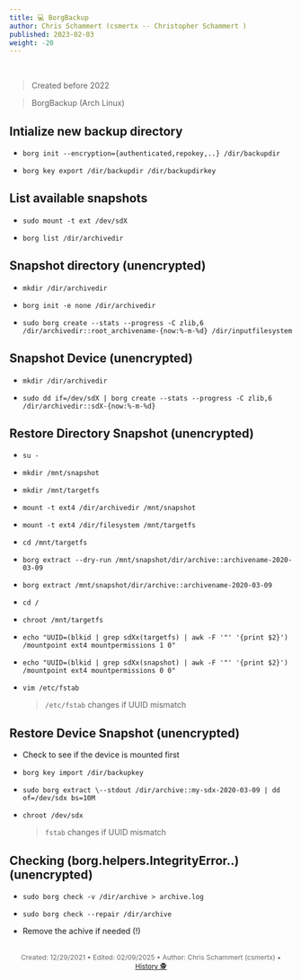 ```yaml
---
title: 💻 BorgBackup
author: Chris Schammert (csmertx -- Christopher Schammert )
published: 2023-02-03
weight: -20
---
```


<!-- The content of this website was written by Christopher Schammert aka Chris Schammert -->

<br />

> Created before 2022

> BorgBackup (Arch Linux)

## Intialize new backup directory

- ```borg init --encryption={authenticated,repokey,..} /dir/backupdir```

- ```borg key export /dir/backupdir /dir/backupdirkey```

## List available snapshots

- ```sudo mount -t ext /dev/sdX```

- ```borg list /dir/archivedir```

## Snapshot directory (unencrypted)

- ```mkdir /dir/archivedir```

- ```borg init -e none /dir/archivedir```

- ```sudo borg create --stats --progress -C zlib,6 /dir/archivedir::root_archivename-{now:%-m-%d} /dir/inputfilesystem```

## Snapshot Device (unencrypted)

- ```mkdir /dir/archivedir```

- ```sudo dd if=/dev/sdX | borg create --stats --progress -C zlib,6 /dir/archivedir::sdX-{now:%-m-%d}```

## Restore Directory Snapshot (unencrypted)

- ```su -```

- ```mkdir /mnt/snapshot```

- ```mkdir /mnt/targetfs```

- ```mount -t ext4 /dir/archivedir /mnt/snapshot```

- ```mount -t ext4 /dir/filesystem /mnt/targetfs```

- ```cd /mnt/targetfs```

- ```borg extract --dry-run /mnt/snapshot/dir/archive::archivename-2020-03-09```

- ```borg extract /mnt/snapshot/dir/archive::archivename-2020-03-09```

- ```cd /```

- ```chroot /mnt/targetfs```

- ```echo "UUID=(blkid | grep sdXx(targetfs) | awk -F '"' '{print $2}') /mountpoint ext4 mountpermissions 1 0"```

- ```echo "UUID=(blkid | grep sdXx(snapshot) | awk -F '"' '{print $2}') /mountpoint ext4 mountpermissions 0 0"```

- ```vim /etc/fstab```

    > ```/etc/fstab``` changes if UUID mismatch

## Restore Device Snapshot (unencrypted)

- Check to see if the device is mounted first

- ```borg key import /dir/backupkey```

- ```sudo borg extract \--stdout /dir/archive::my-sdx-2020-03-09 | dd of=/dev/sdx bs=10M```

- ```chroot /dev/sdx```

    > ```fstab``` changes if UUID mismatch

## Checking (borg.helpers.IntegrityError..) (unencrypted)

- ```sudo borg check -v /dir/archive > archive.log```

- ```sudo borg check --repair /dir/archive```

- Remove the achive if needed (!)

<br />

<div style="text-align: center; font-size:12px; color:dimgray">
    Created: 12/29/2021 • Edited: 02/09/2025 • Author: Chris Schammert (csmertx) • 
    <a href="https://github.com/csmertx/csmertx.github.io/commits/main/content/Linux/Software/borgbackup.md" 
       title="Github.com | csmertx \ csmertx.github.io \ commits \ main \ content \ Linux \ Software \ BorgBackup">
       History 🕵️
    </a>
</div>